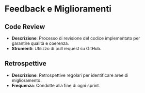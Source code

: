 # Feedback e Miglioramenti

## Code Review
- **Descrizione**: Processo di revisione del codice implementato per garantire qualità e coerenza.
- **Strumenti**: Utilizzo di pull request su GitHub.

## Retrospettive
- **Descrizione**: Retrospettive regolari per identificare aree di miglioramento.
- **Frequenza**: Condotte alla fine di ogni sprint. 